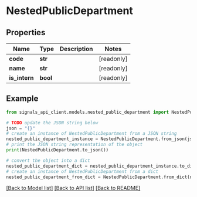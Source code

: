 # NestedPublicDepartment


## Properties

Name | Type | Description | Notes
------------ | ------------- | ------------- | -------------
**code** | **str** |  | [readonly] 
**name** | **str** |  | [readonly] 
**is_intern** | **bool** |  | [readonly] 

## Example

```python
from signals_api_client.models.nested_public_department import NestedPublicDepartment

# TODO update the JSON string below
json = "{}"
# create an instance of NestedPublicDepartment from a JSON string
nested_public_department_instance = NestedPublicDepartment.from_json(json)
# print the JSON string representation of the object
print(NestedPublicDepartment.to_json())

# convert the object into a dict
nested_public_department_dict = nested_public_department_instance.to_dict()
# create an instance of NestedPublicDepartment from a dict
nested_public_department_from_dict = NestedPublicDepartment.from_dict(nested_public_department_dict)
```
[[Back to Model list]](../README.md#documentation-for-models) [[Back to API list]](../README.md#documentation-for-api-endpoints) [[Back to README]](../README.md)


